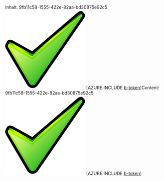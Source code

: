 <span data-ttu-id="6b8c3-101">Inhalt: 9fb11c58-1555-422e-82aa-bd30875e92c5![Bild](4a59a0a9-2314-45c5-ad91-5cf71d66079c.png)
[AZURE.INCLUDE [b-token](438472ce-d7a5-4866-9014-96eeba5143a0.md)]</span><span class="sxs-lookup"><span data-stu-id="6b8c3-101">Content: 9fb11c58-1555-422e-82aa-bd30875e92c5![image](4a59a0a9-2314-45c5-ad91-5cf71d66079c.png)
[AZURE.INCLUDE [b-token](438472ce-d7a5-4866-9014-96eeba5143a0.md)]</span></span>
